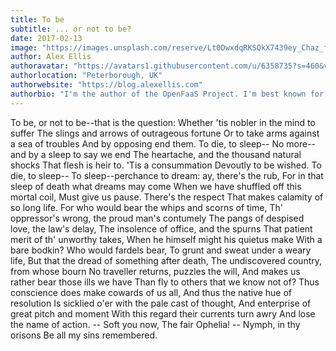 ```yaml
---
title: To be
subtitle: ... or not to be?
date: 2017-02-13
image: "https://images.unsplash.com/reserve/Lt0DwxdqRKSQkX7439ey_Chaz_fisheye-11.jpg?dpr=1&auto=format&fit=crop&w=1000&q=80&cs=tinysrgb"
author: Alex Ellis
authoravatar: "https://avatars1.githubusercontent.com/u/6358735?s=460&v=4"
authorlocation: "Peterborough, UK"
authorwebsite: "https://blog.alexellis.com"
authorbio: "I'm the author of the OpenFaaS Project. I'm best known for my speaking and writing on containers, Linux, Raspberry Pi and open-source software."
---
```


To be, or not to be--that is the question:
Whether 'tis nobler in the mind to suffer
The slings and arrows of outrageous fortune
Or to take arms against a sea of troubles
And by opposing end them. To die, to sleep--
No more--and by a sleep to say we end
The heartache, and the thousand natural shocks
That flesh is heir to. 'Tis a consummation
Devoutly to be wished. To die, to sleep--
To sleep--perchance to dream: ay, there's the rub,
For in that sleep of death what dreams may come
When we have shuffled off this mortal coil,
Must give us pause. There's the respect
That makes calamity of so long life.
For who would bear the whips and scorns of time,
Th' oppressor's wrong, the proud man's contumely
The pangs of despised love, the law's delay,
The insolence of office, and the spurns
That patient merit of th' unworthy takes,
When he himself might his quietus make
With a bare bodkin? Who would fardels bear,
To grunt and sweat under a weary life,
But that the dread of something after death,
The undiscovered country, from whose bourn
No traveller returns, puzzles the will,
And makes us rather bear those ills we have
Than fly to others that we know not of?
Thus conscience does make cowards of us all,
And thus the native hue of resolution
Is sicklied o'er with the pale cast of thought,
And enterprise of great pitch and moment
With this regard their currents turn awry
And lose the name of action. -- Soft you now,
The fair Ophelia! -- Nymph, in thy orisons
Be all my sins remembered.